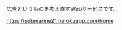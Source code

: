 <p>広告というものを考え直すWebサービスです。</p>
<a href="https://submarine21.herokuapp.com/home">https://submarine21.herokuapp.com/home</a>
